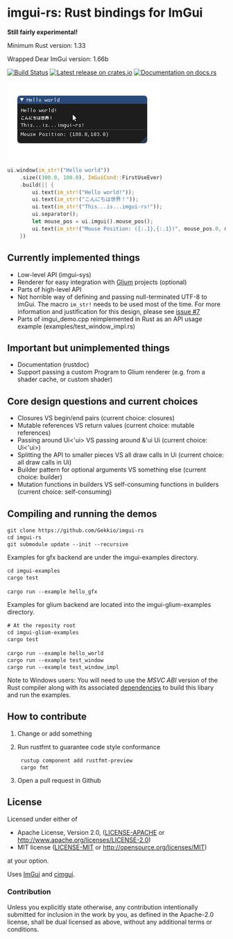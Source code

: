 # imgui-rs: Rust bindings for ImGui

**Still fairly experimental!**

Minimum Rust version: 1.33

Wrapped Dear ImGui version: 1.66b

[![Build Status](https://travis-ci.org/Gekkio/imgui-rs.svg?branch=master)](https://travis-ci.org/Gekkio/imgui-rs)
[![Latest release on crates.io](https://meritbadge.herokuapp.com/imgui)](https://crates.io/crates/imgui)
[![Documentation on docs.rs](https://docs.rs/imgui/badge.svg)](https://docs.rs/imgui)

![Hello world](hello_world.png)

```rust
ui.window(im_str!("Hello world"))
    .size((300.0, 100.0), ImGuiCond::FirstUseEver)
    .build(|| {
        ui.text(im_str!("Hello world!"));
        ui.text(im_str!("こんにちは世界！"));
        ui.text(im_str!("This...is...imgui-rs!"));
        ui.separator();
        let mouse_pos = ui.imgui().mouse_pos();
        ui.text(im_str!("Mouse Position: ({:.1},{:.1})", mouse_pos.0, mouse_pos.1));
    })
```

## Currently implemented things

* Low-level API (imgui-sys)
* Renderer for easy integration with [Glium](https://github.com/tomaka/glium) projects (optional)
* Parts of high-level API
* Not horrible way of defining and passing null-terminated UTF-8 to ImGui.
  The macro `im_str!` needs to be used most of the time. For more
  information and justification for this design, please see [issue #7](https://github.com/Gekkio/imgui-rs/issues/7)
* Parts of imgui\_demo.cpp reimplemented in Rust as an API usage example (examples/test\_window\_impl.rs)

## Important but unimplemented things

* Documentation (rustdoc)
* Support passing a custom Program to Glium renderer (e.g. from a shader cache, or custom shader)

## Core design questions and current choices

* Closures VS begin/end pairs (current choice: closures)
* Mutable references VS return values (current choice: mutable references)
* Passing around Ui&lt;'ui&gt; VS passing around &amp;'ui Ui (current choice: Ui&lt;'ui&gt;)
* Splitting the API to smaller pieces VS all draw calls in Ui (current choice: all draw calls in Ui)
* Builder pattern for optional arguments VS something else (current choice: builder)
* Mutation functions in builders VS self-consuming functions in builders (current choice: self-consuming)

## Compiling and running the demos


    git clone https://github.com/Gekkio/imgui-rs
    cd imgui-rs
    git submodule update --init --recursive

Examples for gfx backend are under the imgui-examples directory.

    cd imgui-examples
    cargo test

    cargo run --example hello_gfx

Examples for glium backend are located into the imgui-glium-examples directory.

    # At the reposity root
    cd imgui-glium-examples
    cargo test

    cargo run --example hello_world
    cargo run --example test_window
    cargo run --example test_window_impl

Note to Windows users:  You will need to use the *MSVC ABI* version of the Rust compiler along
with its associated [dependencies](https://www.rust-lang.org/en-US/downloads.html#win-foot) to
build this libary and run the examples.

## How to contribute

1. Change or add something
2. Run rustfmt to guarantee code style conformance

        rustup component add rustfmt-preview
        cargo fmt

3. Open a pull request in Github

## License

Licensed under either of

 * Apache License, Version 2.0, ([LICENSE-APACHE](LICENSE-APACHE) or http://www.apache.org/licenses/LICENSE-2.0)
 * MIT license ([LICENSE-MIT](LICENSE-MIT) or http://opensource.org/licenses/MIT)

at your option.

Uses [ImGui](https://github.com/ocornut/imgui) and [cimgui](https://github.com/cimgui/cimgui).

### Contribution

Unless you explicitly state otherwise, any contribution intentionally
submitted for inclusion in the work by you, as defined in the Apache-2.0
license, shall be dual licensed as above, without any additional terms or
conditions.
